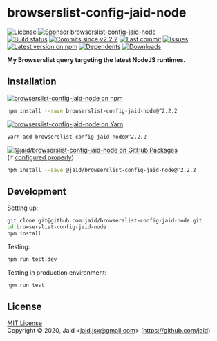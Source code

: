 # browserslist-config-jaid-node


<a href="https://raw.githubusercontent.com/jaid/browserslist-config-jaid-node/master/license.txt"><img src="https://img.shields.io/github/license/jaid/browserslist-config-jaid-node?style=flat-square" alt="License"/></a> <a href="https://github.com/sponsors/jaid"><img src="https://img.shields.io/badge/<3-Sponsor-FF45F1?style=flat-square" alt="Sponsor browserslist-config-jaid-node"/></a>  
<a href="https://actions-badge.atrox.dev/jaid/browserslist-config-jaid-node/goto"><img src="https://img.shields.io/endpoint.svg?style=flat-square&url=https%3A%2F%2Factions-badge.atrox.dev%2Fjaid%2Fbrowserslist-config-jaid-node%2Fbadge" alt="Build status"/></a> <a href="https://github.com/jaid/browserslist-config-jaid-node/commits"><img src="https://img.shields.io/github/commits-since/jaid/browserslist-config-jaid-node/v2.2.2?style=flat-square&logo=github" alt="Commits since v2.2.2"/></a> <a href="https://github.com/jaid/browserslist-config-jaid-node/commits"><img src="https://img.shields.io/github/last-commit/jaid/browserslist-config-jaid-node?style=flat-square&logo=github" alt="Last commit"/></a> <a href="https://github.com/jaid/browserslist-config-jaid-node/issues"><img src="https://img.shields.io/github/issues/jaid/browserslist-config-jaid-node?style=flat-square&logo=github" alt="Issues"/></a>  
<a href="https://npmjs.com/package/browserslist-config-jaid-node"><img src="https://img.shields.io/npm/v/browserslist-config-jaid-node?style=flat-square&logo=npm&label=latest%20version" alt="Latest version on npm"/></a> <a href="https://github.com/jaid/browserslist-config-jaid-node/network/dependents"><img src="https://img.shields.io/librariesio/dependents/npm/browserslist-config-jaid-node?style=flat-square&logo=npm" alt="Dependents"/></a> <a href="https://npmjs.com/package/browserslist-config-jaid-node"><img src="https://img.shields.io/npm/dm/browserslist-config-jaid-node?style=flat-square&logo=npm" alt="Downloads"/></a>

**My Browserslist query targeting the latest NodeJS runtimes.**





## Installation

<a href="https://npmjs.com/package/browserslist-config-jaid-node"><img src="https://img.shields.io/badge/npm-browserslist--config--jaid--node-C23039?style=flat-square&logo=npm" alt="browserslist-config-jaid-node on npm"/></a>

```bash
npm install --save browserslist-config-jaid-node@^2.2.2
```

<a href="https://yarnpkg.com/package/browserslist-config-jaid-node"><img src="https://img.shields.io/badge/Yarn-browserslist--config--jaid--node-2F8CB7?style=flat-square&logo=yarn&logoColor=white" alt="browserslist-config-jaid-node on Yarn"/></a>

```bash
yarn add browserslist-config-jaid-node@^2.2.2
```

<a href="https://github.com/jaid/browserslist-config-jaid-node/packages"><img src="https://img.shields.io/badge/GitHub Packages-@jaid/browserslist--config--jaid--node-24282e?style=flat-square&logo=github" alt="@jaid/browserslist-config-jaid-node on GitHub Packages"/></a>  
(if [configured properly](https://help.github.com/en/github/managing-packages-with-github-packages/configuring-npm-for-use-with-github-packages))

```bash
npm install --save @jaid/browserslist-config-jaid-node@^2.2.2
```





















## Development



Setting up:
```bash
git clone git@github.com:jaid/browserslist-config-jaid-node.git
cd browserslist-config-jaid-node
npm install
```
Testing:
```bash
npm run test:dev
```
Testing in production environment:
```bash
npm run test
```


## License
[MIT License](https://raw.githubusercontent.com/jaid/browserslist-config-jaid-node/master/license.txt)  
Copyright © 2020, Jaid \<jaid.jsx@gmail.com> (https://github.com/jaid)
